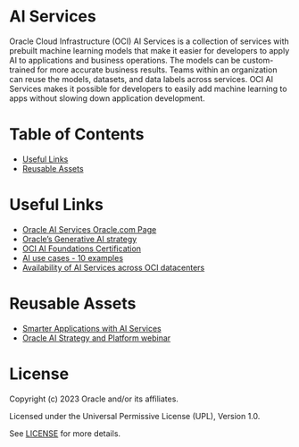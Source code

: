 # AI Services
 
Oracle Cloud Infrastructure (OCI) AI Services is a collection of services with prebuilt machine learning models that make it easier for developers to apply AI to applications and business operations. The models can be custom-trained for more accurate business results. Teams within an organization can reuse the models, datasets, and data labels across services. OCI AI Services makes it possible for developers to easily add machine learning to apps without slowing down application development.

# Table of Contents
 
  - [Useful Links](#useful-links)
  - [Reusable Assets](#reusable-assets)

# Useful Links

- [Oracle AI Services Oracle.com Page](https://www.oracle.com/artificial-intelligence/ai-services/)
- [Oracle’s Generative AI strategy](https://blogs.oracle.com/ai-and-datascience/post/generative-ai-strategy)
- [OCI AI Foundations Certification](https://mylearn.oracle.com/ou/component/-/127179/198553)
- [AI use cases - 10 examples](https://www.oracle.com/a/ocom/docs/gated/ai-use-cases-ebook.pdf)
- [Availability of AI Services across OCI datacenters](https://www.oracle.com/uk/cloud/public-cloud-regions/service-availability/#commercial)

# Reusable Assets
- [Smarter Applications with AI Services](https://go.oracle.com/LP=138234?elqCampaignId=489428&src1=:so:ch:or:dg::::&SC=:so:ch:or:dg::::&pcode=WWMK230822P00010)
- [Oracle AI Strategy and Platform webinar](https://go.oracle.com/LP=138234?elqCampaignId=489428&src1=:so:ch:or:dg::::&SC=:so:ch:or:dg::::&pcode=WWMK230822P00010)

# License

Copyright (c) 2023 Oracle and/or its affiliates.

Licensed under the Universal Permissive License (UPL), Version 1.0.

See [LICENSE](https://github.com/oracle-devrel/technology-engineering/blob/main/LICENSE) for more details.
